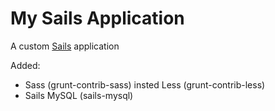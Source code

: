 # My Sails Application

A custom [Sails](http://sailsjs.org) application

Added:
* Sass (grunt-contrib-sass) insted Less (grunt-contrib-less)
* Sails MySQL (sails-mysql)
